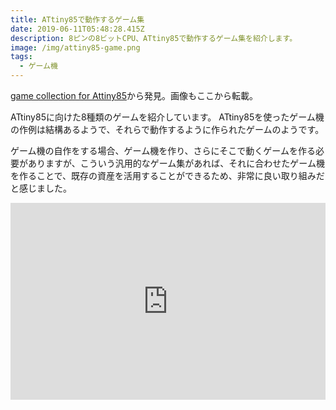 ```yaml
---
title: ATtiny85で動作するゲーム集
date: 2019-06-11T05:48:28.415Z
description: 8ピンの8ビットCPU、ATtiny85で動作するゲーム集を紹介します。
image: /img/attiny85-game.png
tags:
  - ゲーム機
---
```

[game collection for Attiny85](https://hackaday.io/project/165667-game-collection-for-attiny85)から発見。画像もここから転載。

ATtiny85に向けた8種類のゲームを紹介しています。
ATtiny85を使ったゲーム機の作例は結構あるようで、それらで動作するように作られたゲームのようです。

ゲーム機の自作をする場合、ゲーム機を作り、さらにそこで動くゲームを作る必要がありますが、こういう汎用的なゲーム集があれば、それに合わせたゲーム機を作ることで、既存の資産を活用することができるため、非常に良い取り組みだと感じました。

<iframe width="100%" height="315" src="https://www.youtube.com/embed/dlDt-5oEnIw" frameborder="0" allow="accelerometer; autoplay; encrypted-media; gyroscope; picture-in-picture" allowfullscreen></iframe>
